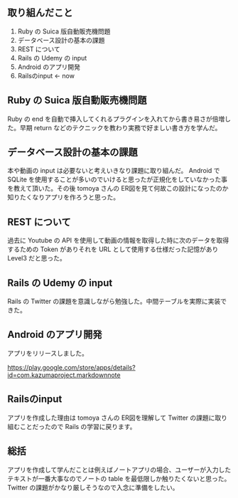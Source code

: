 ## 取り組んだこと

1. Ruby の Suica 版自動販売機問題
2. データベース設計の基本の課題
3. REST について
4. Rails の Udemy の input
5. Android のアプリ開発
6. Railsのinput <- now

## Ruby の Suica 版自動販売機問題

Ruby の end を自動で挿入してくれるプラグインを入れてから書き易さが倍増した。早期 return などのテクニックを教わり実務で好ましい書き方を学んだ。

## データベース設計の基本の課題

本や動画の input は必要ないと考えいきなり課題に取り組んだ。
Android で SQLite を使用することが多いのでいけると思ったが正規化をしていなかった事を教えて頂いた。その後 tomoya さんの ER図を見て何故この設計になったのか知りたくなりアプリを作ろうと思った。

## REST について

過去に Youtube の API を使用して動画の情報を取得した時に次のデータを取得するための Token がありそれを URL として使用する仕様だった記憶があり Level3 だと思った。

## Rails の Udemy の input

Rails の Twitter の課題を意識しながら勉強した。中間テーブルを実際に実装できた。

## Android のアプリ開発

アプリをリリースしました。

https://play.google.com/store/apps/details?id=com.kazumaproject.markdownnote

## Railsのinput

アプリを作成した理由は tomoya さんの ER図を理解して Twitter の課題に取り組むことだったので Rails の学習に戻ります。

## 総括

アプリを作成して学んだことは例えばノートアプリの場合、ユーザーが入力したテキストが一番大事なのでノートの table を最低限しか触りたくないと思った。Twitter の課題がかなり厳しそうなので入念に準備をしたい。

